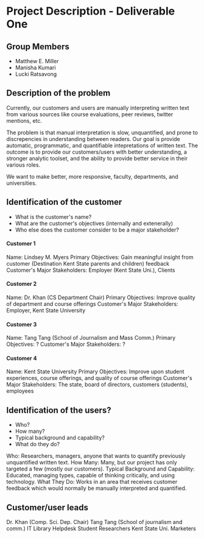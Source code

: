 # Project Description - Deliverable One

## Group Members

- Matthew E. Miller
- Manisha Kumari
- Lucki Ratsavong

## Description of the problem

Currently, our customers and users are manually interpreting written text from various sources like course evaluations, peer reviews, twitter mentions, etc.  

The problem is that manual interpretation is slow, unquantified, and prone to discrepencies in understanding between readers.  Our goal is provide automatic, programmatic, and quantifiable intepretations of written text.  The outcome is to provide our customers/users with better understanding, a stronger analytic toolset, and the ability to provide better service in their various roles.

We want to make better, more responsive, faculty, departments, and universities.

## Identification of the customer

- What is the customer's name?
- What are the customer's objectives (internally and extenerally)
- Who else does the customer consider to be a major stakeholder?

#### Customer 1

Name:  Lindsey M. Myers
Primary Objectives:  Gain meaningful insight from customer (Destination Kent State parents and children) feedback
Customer's Major Stakeholders:  Employer (Kent State Uni.), Clients

#### Customer 2

Name:  Dr. Khan (CS Department Chair)
Primary Objectives:  Improve quality of department and course offerings
Customer's Major Stakeholders:  Employer, Kent State University

#### Customer 3

Name:  Tang Tang (School of Journalism and Mass Comm.)
Primary Objectives:  ?
Customer's Major Stakeholders:  ?

#### Customer 4

Name:  Kent State University
Primary Objectives:  Improve upon student experiences, course offerings, and quality of course offerings
Customer's Major Stakeholders:  The state, board of directors, customers (students), employees

## Identification of the users?

- Who?
- How many?
- Typical background and capability?
- What do they do?

Who:  Researchers, managers, anyone that wants to quantify previously unquantified written text.
How Many:  Many, but our project has only targeted a few (mostly our customers).
Typical Background and Capability:  Educated, managing types, capable of thinking critically, and using technology.
What They Do:  Works in an area that receives customer feedback which would normally be manually interpreted and quantified.

## Customer/user leads
Dr. Khan (Comp. Sci. Dep. Chair)
Tang Tang (School of journalism and comm.)
IT Library Helpdesk
Student Researchers
Kent State Uni. Marketers